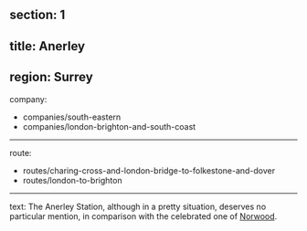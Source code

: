 section: 1
----
title: Anerley
----
region: Surrey
----
company:
- companies/south-eastern
- companies/london-brighton-and-south-coast
----
route:
- routes/charing-cross-and-london-bridge-to-folkestone-and-dover
- routes/london-to-brighton
----
text: The Anerley Station, although in a pretty situation, deserves no particular mention, in comparison with the celebrated one of [Norwood](/stations/norwood-upper).
